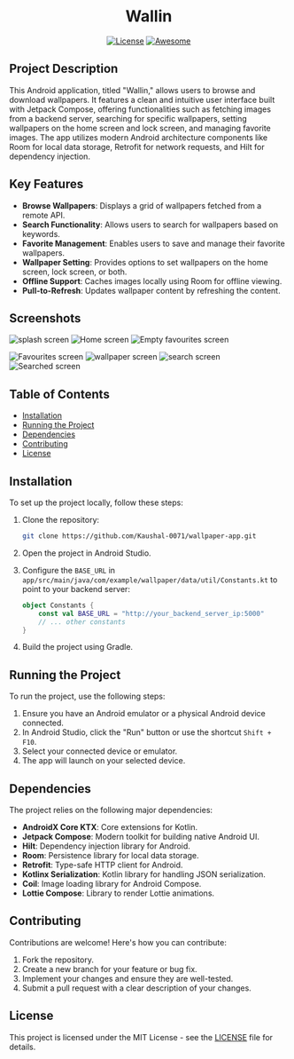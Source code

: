 
<div align="center">

# Wallin
[![License](https://img.shields.io/badge/License-MIT-yellow.svg)](https://opensource.org/licenses/MIT)
[![Awesome](https://img.shields.io/badge/Jetpack%20Compose-4285F4?style=for-the-badge&logo=Jetpack%20Compose&logoColor=white
)](https://developer.android.com/studio)

</div>

## Project Description

This Android application, titled "Wallin," allows users to browse and download wallpapers. It features a clean and intuitive user interface built with Jetpack Compose, offering functionalities such as fetching images from a backend server, searching for specific wallpapers, setting wallpapers on the home screen and lock screen, and managing favorite images. The app utilizes modern Android architecture components like Room for local data storage, Retrofit for network requests, and Hilt for dependency injection.

## Key Features

*   **Browse Wallpapers**: Displays a grid of wallpapers fetched from a remote API.
*   **Search Functionality**: Allows users to search for wallpapers based on keywords.
*   **Favorite Management**: Enables users to save and manage their favorite wallpapers.
*   **Wallpaper Setting**: Provides options to set wallpapers on the home screen, lock screen, or both.
*   **Offline Support**: Caches images locally using Room for offline viewing.
*   **Pull-to-Refresh**: Updates wallpaper content by refreshing the content.

## Screenshots
![splash screen](app/images/splash.jpg) ![Home screen](app/images/homescreen.jpg) ![Empty favourites screen](app/images/empty%20refresh.jpg)


![Favourites screen](app/images/full%20fav.jpg)
![wallpaper screen](app/images/wallpaper.jpg)
![search screen](app/images/search.jpg)
![Searched screen](app/images/searced.jpg)




## Table of Contents

*   [Installation](#installation)
*   [Running the Project](#running-the-project)
*   [Dependencies](#dependencies)
*   [Contributing](#contributing)
*   [License](#license)


## Installation

To set up the project locally, follow these steps:

1.  Clone the repository:

    ```bash
    git clone https://github.com/Kaushal-0071/wallpaper-app.git
    ```

2.  Open the project in Android Studio.

3.  Configure the `BASE_URL` in `app/src/main/java/com/example/wallpaper/data/util/Constants.kt` to point to your backend server:

    ```kotlin
    object Constants {
        const val BASE_URL = "http://your_backend_server_ip:5000"
        // ... other constants
    }
    ```

4.  Build the project using Gradle.

## Running the Project

To run the project, use the following steps:

1.  Ensure you have an Android emulator or a physical Android device connected.
2.  In Android Studio, click the "Run" button or use the shortcut `Shift + F10`.
3.  Select your connected device or emulator.
4.  The app will launch on your selected device.

## Dependencies

The project relies on the following major dependencies:

*   **AndroidX Core KTX**: Core extensions for Kotlin.
*   **Jetpack Compose**: Modern toolkit for building native Android UI.
*   **Hilt**: Dependency injection library for Android.
*   **Room**: Persistence library for local data storage.
*   **Retrofit**: Type-safe HTTP client for Android.
*   **Kotlinx Serialization**: Kotlin library for handling JSON serialization.
*   **Coil**: Image loading library for Android Compose.
*   **Lottie Compose**: Library to render Lottie animations.

## Contributing

Contributions are welcome! Here's how you can contribute:

1.  Fork the repository.
2.  Create a new branch for your feature or bug fix.
3.  Implement your changes and ensure they are well-tested.
4.  Submit a pull request with a clear description of your changes.

## License

This project is licensed under the MIT License - see the [LICENSE](LICENSE) file for details.

